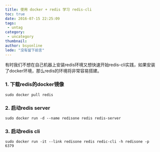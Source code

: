 ```yaml
---
title: 使用 docker + redis 学习 redis-cli
toc: true
date: 2016-07-15 22:25:09
tags:
 - untag
category: 
 - uncategory
thumbnail: 
author: bsyonline
lede: "没有留下前言"
---
```


有时我们不想在自己机器上安装redis环境又想快速开始redis-cli实践，如果安装了docker环境，那么redis的环境将非常容易搭建。
### 1. 下载redis的docker镜像
```shell
sudo docker pull redis
```

### 2. 启动redis server
```shell
sudo docker run -d --name redisone redis redis-server
```

### 3. 启动redis cli
```shell
sudo docker run -it --link redisone redis redic-cli -h redisone -p 6379
```
